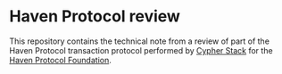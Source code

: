 # Haven Protocol review

This repository contains the technical note from a review of part of the Haven Protocol transaction protocol performed by [Cypher Stack](https://cypherstack.com/) for the [Haven Protocol Foundation](https://havenprotocol.org/).
